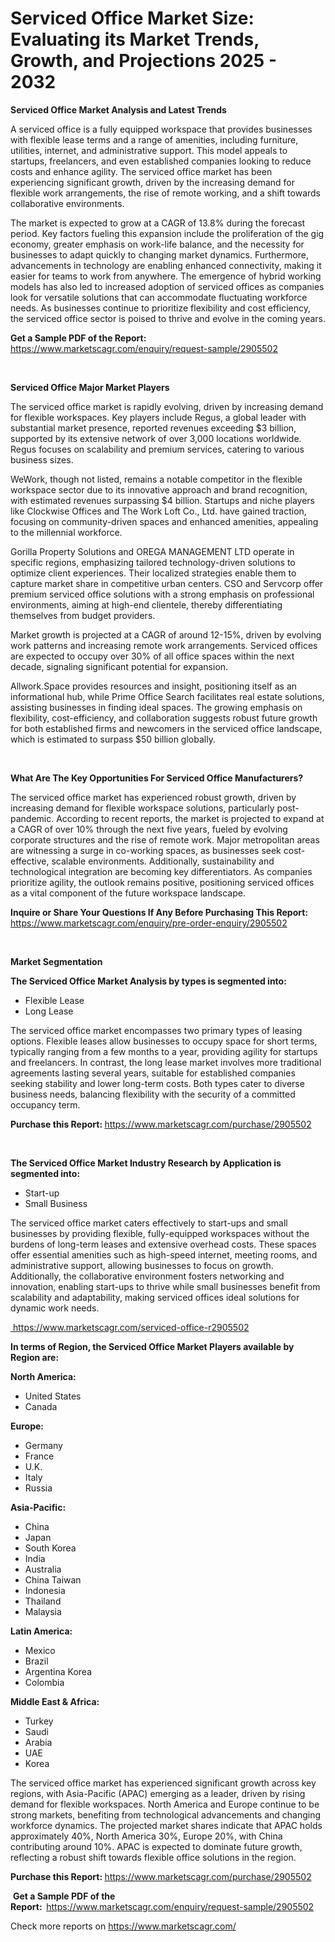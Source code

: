 <p><h1>Serviced Office Market Size: Evaluating its Market Trends, Growth, and Projections 2025 - 2032</h1></p><p><strong>Serviced Office Market Analysis and Latest Trends</strong></p>
<p><p>A serviced office is a fully equipped workspace that provides businesses with flexible lease terms and a range of amenities, including furniture, utilities, internet, and administrative support. This model appeals to startups, freelancers, and even established companies looking to reduce costs and enhance agility. The serviced office market has been experiencing significant growth, driven by the increasing demand for flexible work arrangements, the rise of remote working, and a shift towards collaborative environments.</p><p>The market is expected to grow at a CAGR of 13.8% during the forecast period. Key factors fueling this expansion include the proliferation of the gig economy, greater emphasis on work-life balance, and the necessity for businesses to adapt quickly to changing market dynamics. Furthermore, advancements in technology are enabling enhanced connectivity, making it easier for teams to work from anywhere. The emergence of hybrid working models has also led to increased adoption of serviced offices as companies look for versatile solutions that can accommodate fluctuating workforce needs. As businesses continue to prioritize flexibility and cost efficiency, the serviced office sector is poised to thrive and evolve in the coming years.</p></p>
<p><strong>Get a Sample PDF of the Report:&nbsp;</strong> <a href="https://www.marketscagr.com/enquiry/request-sample/2905502?utm_campaign=1126&utm_medium=2&utm_source=Github&utm_content=ia&utm_term=12032025&utm_id=serviced-office">https://www.marketscagr.com/enquiry/request-sample/2905502</a></p>
<p>&nbsp;</p>
<p><strong>Serviced Office Major Market Players</strong></p>
<p><p>The serviced office market is rapidly evolving, driven by increasing demand for flexible workspaces. Key players include Regus, a global leader with substantial market presence, reported revenues exceeding $3 billion, supported by its extensive network of over 3,000 locations worldwide. Regus focuses on scalability and premium services, catering to various business sizes.</p><p>WeWork, though not listed, remains a notable competitor in the flexible workspace sector due to its innovative approach and brand recognition, with estimated revenues surpassing $4 billion. Startups and niche players like Clockwise Offices and The Work Loft Co., Ltd. have gained traction, focusing on community-driven spaces and enhanced amenities, appealing to the millennial workforce.</p><p>Gorilla Property Solutions and OREGA MANAGEMENT LTD operate in specific regions, emphasizing tailored technology-driven solutions to optimize client experiences. Their localized strategies enable them to capture market share in competitive urban centers. CSO and Servcorp offer premium serviced office solutions with a strong emphasis on professional environments, aiming at high-end clientele, thereby differentiating themselves from budget providers.</p><p>Market growth is projected at a CAGR of around 12-15%, driven by evolving work patterns and increasing remote work arrangements. Serviced offices are expected to occupy over 30% of all office spaces within the next decade, signaling significant potential for expansion.</p><p>Allwork.Space provides resources and insight, positioning itself as an informational hub, while Prime Office Search facilitates real estate solutions, assisting businesses in finding ideal spaces. The growing emphasis on flexibility, cost-efficiency, and collaboration suggests robust future growth for both established firms and newcomers in the serviced office landscape, which is estimated to surpass $50 billion globally.</p></p>
<p>&nbsp;</p>
<p><strong>What Are The Key Opportunities For Serviced Office Manufacturers?</strong></p>
<p><p>The serviced office market has experienced robust growth, driven by increasing demand for flexible workspace solutions, particularly post-pandemic. According to recent reports, the market is projected to expand at a CAGR of over 10% through the next five years, fueled by evolving corporate structures and the rise of remote work. Major metropolitan areas are witnessing a surge in co-working spaces, as businesses seek cost-effective, scalable environments. Additionally, sustainability and technological integration are becoming key differentiators. As companies prioritize agility, the outlook remains positive, positioning serviced offices as a vital component of the future workspace landscape.</p></p>
<p><strong>Inquire or Share Your Questions If Any Before Purchasing This Report:</strong> <a href="https://www.marketscagr.com/enquiry/pre-order-enquiry/2905502?utm_campaign=1126&utm_medium=2&utm_source=Github&utm_content=ia&utm_term=12032025&utm_id=serviced-office">https://www.marketscagr.com/enquiry/pre-order-enquiry/2905502</a></p>
<p>&nbsp;</p>
<p><strong>Market Segmentation</strong></p>
<p><strong>The Serviced Office Market Analysis by types is segmented into:</strong></p>
<p><ul><li>Flexible Lease</li><li>Long Lease</li></ul></p>
<p><p>The serviced office market encompasses two primary types of leasing options. Flexible leases allow businesses to occupy space for short terms, typically ranging from a few months to a year, providing agility for startups and freelancers. In contrast, the long lease market involves more traditional agreements lasting several years, suitable for established companies seeking stability and lower long-term costs. Both types cater to diverse business needs, balancing flexibility with the security of a committed occupancy term.</p></p>
<p><strong>Purchase this Report:&nbsp;</strong><a href="https://www.marketscagr.com/purchase/2905502?utm_campaign=1126&utm_medium=2&utm_source=Github&utm_content=ia&utm_term=12032025&utm_id=serviced-office">https://www.marketscagr.com/purchase/2905502</a></p>
<p>&nbsp;</p>
<p><strong>The Serviced Office Market Industry Research by Application is segmented into:</strong></p>
<p><ul><li>Start-up</li><li>Small Business</li></ul></p>
<p><p>The serviced office market caters effectively to start-ups and small businesses by providing flexible, fully-equipped workspaces without the burdens of long-term leases and extensive overhead costs. These spaces offer essential amenities such as high-speed internet, meeting rooms, and administrative support, allowing businesses to focus on growth. Additionally, the collaborative environment fosters networking and innovation, enabling start-ups to thrive while small businesses benefit from scalability and adaptability, making serviced offices ideal solutions for dynamic work needs.</p></p>
<p><a href="https://www.marketscagr.com/serviced-office-r2905502?utm_campaign=1126&utm_medium=2&utm_source=Github&utm_content=ia&utm_term=12032025&utm_id=serviced-office">&nbsp;https://www.marketscagr.com/serviced-office-r2905502</a></p>
<p><strong>In terms of Region, the Serviced Office Market Players available by Region are:</strong></p>
<p>
    <p> <strong> North America: </strong>
        <ul>
            <li>United States</li>
            <li>Canada</li>
        </ul>
        </p> 
    <p> <strong> Europe: </strong>
        <ul>
            <li>Germany</li>
            <li>France</li>
            <li>U.K.</li>
            <li>Italy</li>
            <li>Russia</li>
        </ul>
        </p> 
    <p> <strong> Asia-Pacific: </strong>
        <ul>
            <li>China</li>
            <li>Japan</li>
            <li>South Korea</li>
            <li>India</li>
            <li>Australia</li>
            <li>China Taiwan</li>
            <li>Indonesia</li>
            <li>Thailand</li>
            <li>Malaysia</li>
        </ul>
        </p> 
    <p> <strong> Latin America: </strong>
        <ul>
            <li>Mexico</li>
            <li>Brazil</li>
            <li>Argentina Korea</li>
            <li>Colombia</li>
        </ul>
        </p> 
    <p> <strong> Middle East & Africa: </strong>
        <ul>
            <li>Turkey</li>
            <li>Saudi</li>
            <li>Arabia</li>
            <li>UAE</li>
            <li>Korea</li>
        </ul>
    </p>
    </p>
<p><p>The serviced office market has experienced significant growth across key regions, with Asia-Pacific (APAC) emerging as a leader, driven by rising demand for flexible workspaces. North America and Europe continue to be strong markets, benefiting from technological advancements and changing workforce dynamics. The projected market shares indicate that APAC holds approximately 40%, North America 30%, Europe 20%, with China contributing around 10%. APAC is expected to dominate future growth, reflecting a robust shift towards flexible office solutions in the region.</p></p>
<p><strong>Purchase this Report: </strong><a href="https://www.marketscagr.com/purchase/2905502?utm_campaign=1126&utm_medium=2&utm_source=Github&utm_content=ia&utm_term=12032025&utm_id=serviced-office">https://www.marketscagr.com/purchase/2905502</a></p>
<p>&nbsp;<strong>Get a Sample PDF of the Report:&nbsp;&nbsp;</strong><a href="https://www.marketscagr.com/enquiry/request-sample/2905502?utm_campaign=1126&utm_medium=2&utm_source=Github&utm_content=ia&utm_term=12032025&utm_id=serviced-office">https://www.marketscagr.com/enquiry/request-sample/2905502</a></p>
<p><strong></strong></p>
<p>Check more reports on <a href="https://www.marketscagr.com/?utm_campaign=1126&utm_medium=2&utm_source=Github&utm_content=ia&utm_term=12032025&utm_id=serviced-office">https://www.marketscagr.com/</a></p>